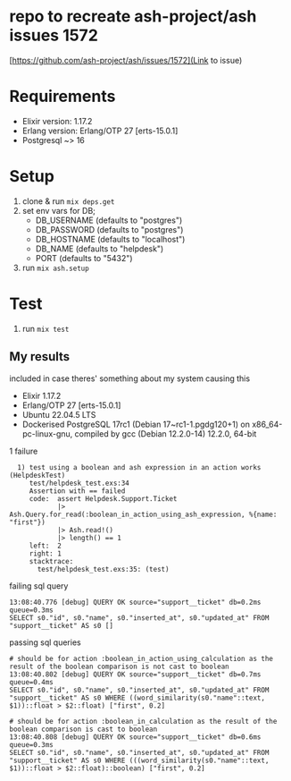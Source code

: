 # repo to recreate ash-project/ash issues 1572

[https://github.com/ash-project/ash/issues/1572](Link to issue)

# Requirements
- Elixir version: 1.17.2
- Erlang version: Erlang/OTP 27 [erts-15.0.1]
- Postgresql ~> 16

# Setup
1. clone & run `mix deps.get`
1. set env vars for DB;
   - DB_USERNAME (defaults to "postgres")
   - DB_PASSWORD (defaults to "postgres")
   - DB_HOSTNAME (defaults to "localhost")
   - DB_NAME (defaults to "helpdesk")
   - PORT (defaults to "5432")
1. run `mix ash.setup`

# Test
1. run `mix test`

## My results
included in case theres' something about my system causing this

- Elixir 1.17.2
- Erlang/OTP 27 [erts-15.0.1]
- Ubuntu 22.04.5 LTS
- Dockerised PostgreSQL 17rc1 (Debian 17~rc1-1.pgdg120+1) on x86_64-pc-linux-gnu, compiled by gcc (Debian 12.2.0-14) 12.2.0, 64-bit

1 failure
```
  1) test using a boolean and ash expression in an action works (HelpdeskTest)
     test/helpdesk_test.exs:34
     Assertion with == failed
     code:  assert Helpdesk.Support.Ticket
            |> Ash.Query.for_read(:boolean_in_action_using_ash_expression, %{name: "first"})
            |> Ash.read!()
            |> length() == 1
     left:  2
     right: 1
     stacktrace:
       test/helpdesk_test.exs:35: (test)
```
 
failing sql query
```
13:08:40.776 [debug] QUERY OK source="support__ticket" db=0.2ms queue=0.3ms
SELECT s0."id", s0."name", s0."inserted_at", s0."updated_at" FROM "support__ticket" AS s0 []
```
 
passing sql queries

```
# should be for action :boolean_in_action_using_calculation as the result of the boolean comparison is not cast to boolean
13:08:40.802 [debug] QUERY OK source="support__ticket" db=0.7ms queue=0.4ms
SELECT s0."id", s0."name", s0."inserted_at", s0."updated_at" FROM "support__ticket" AS s0 WHERE ((word_similarity(s0."name"::text, $1))::float > $2::float) ["first", 0.2]

# should be for action :boolean_in_calculation as the result of the boolean comparison is cast to boolean
13:08:40.808 [debug] QUERY OK source="support__ticket" db=0.6ms queue=0.3ms
SELECT s0."id", s0."name", s0."inserted_at", s0."updated_at" FROM "support__ticket" AS s0 WHERE (((word_similarity(s0."name"::text, $1))::float > $2::float)::boolean) ["first", 0.2]
```

